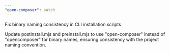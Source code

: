 ```yaml
---
"open-composer": patch
---
```


Fix binary naming consistency in CLI installation scripts

Update postinstall.mjs and preinstall.mjs to use "open-composer" instead of "opencomposer" for binary names, ensuring consistency with the project naming convention.
